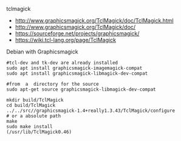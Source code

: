 tclmagick

+ http://www.graphicsmagick.org/TclMagick/doc/TclMagick.html
+ http://www.graphicsmagick.org/TclMagick/doc/
+ https://sourceforge.net/projects/graphicsmagick/
+ https://wiki.tcl-lang.org/page/TclMagick

Debian with Graphicsmagick
```
#tcl-dev and tk-dev are already installed
sudo apt install graphicsmagick-imagemagick-compat
sudo apt install graphicsmagick-libmagick-dev-compat

#from  a  directory for the source
sudo apt-get source graphicsmagick-libmagick-dev-compat

mkdir build/TclMagick
cd build/TclMagick
../../src//graphicsmagick-1.4+really1.3.43/TclMagick/configure
# or a absolute path
make
sudo make install
(/usr/lib/TclMagick0.46)

```

